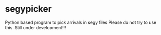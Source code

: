 # segypicker
Python based program to pick arrivals in segy files
Please do not try to use this. Still under development!!!
